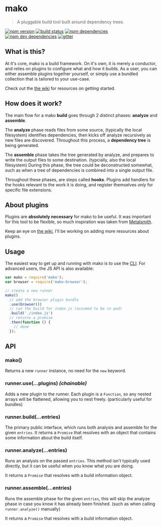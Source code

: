 # mako

> A pluggable build tool built around dependency trees.

[![npm version](https://img.shields.io/npm/v/mako.svg)](https://www.npmjs.com/package/mako)
[![build status](https://img.shields.io/travis/makojs/core.svg)](https://travis-ci.org/makojs/core)
[![npm dependencies](https://img.shields.io/david/makojs/core.svg)](https://david-dm.org/makojs/core)
[![npm dev dependencies](https://img.shields.io/david/dev/makojs/core.svg)](https://david-dm.org/makojs/core#info=devDependencies)
[![gitter](https://img.shields.io/gitter/room/makojs/general.svg)](https://gitter.im/makojs/general)

## What is this?

At it's core, mako is a build framework. On it's own, it is merely a conductor, and relies on
plugins to configure what and how it builds. As a user, you can either assemble plugins together
yourself, or simply use a bundled collection that is tailored to your use-case.

Check out the [the wiki](http://github.com/makojs/core/wiki) for resources on getting started.

## How does it work?

The main flow for a mako **build** goes through 2 distinct phases: **analyze** and **assemble**.

The **analyze** phase reads files from some source, (typically the local filesystem) identifies
dependencies, then kicks off analyze recursively as new files are discovered. Throughout this
process, a **dependency tree** is being generated.

The **assemble** phase takes the tree generated by analyze, and prepares to write the output files
to some destination. (typcially, also the local filesystem) During this phase, the tree could be
deconstructed somewhat, such as when a tree of dependencies is combined into a single output file.

Throughout these phases, are steps called **hooks**. Plugins add handlers for the hooks relevant to
the work it is doing, and register themselves _only_ for specific file extensions.

## About plugins

Plugins are **absolutely necessary** for mako to be useful. It was important for this tool to be
flexible, so much inspiration was taken from [Metalsmith](http://metalsmith.io/).

Keep an eye on [the wiki](http://github.com/makojs/core/wiki), I'll be working on adding more
resources about plugins.

## Usage

The easiest way to get up and running with mako is to use the [CLI](https://github.com/makojs/cli).
For advanced users, the JS API is also available:

```js
var mako = require('mako');
var browser = require('mako-browser');

// create a new runner
mako()
  // add the browser plugin bundle
  .use(browser())
  // run the build for index.js (assumed to be in pwd)
  .build('./index.js')
  // returns a promise
  .then(function () {
    // done
  });
```

## API

### mako()

Returns a new `runner` instance, no need for the `new` keyword.

### runner.use(...plugins) *(chainable)*

Adds a new plugin to the runner. Each plugin is a `Function`, so any nested arrays will be
flattened, allowing you to nest freely. (particularly useful for bundles)

### runner.build(...entries)

The primary public interface, which runs both analysis and assemble for the given `entries`. It
returns a `Promise` that resolves with an object that contains some information about the build
itself.

### runner.analyze(...entries)

Runs an analysis on the passed `entries`. This method isn't typically used directly, but it can be
useful when you know what you are doing.

It returns a `Promise` that resolves with a build information object.

### runner.assemble(...entries)

Runs the assemble phase for the given `entries`, this will skip the analyze phase in case you know
it has already been finished. (such as when calling `runner.analyze()` manually)

It returns a `Promise` that resolves with a build information object.
